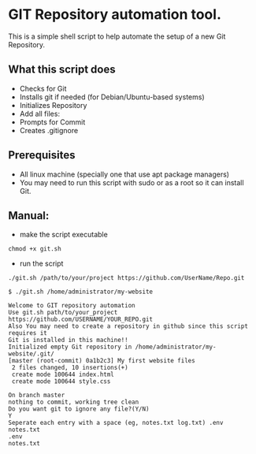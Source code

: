 # GIT Repository automation tool.
This is a simple shell script to help automate the setup of a new Git Repository.
## What this script does
- Checks for Git
- Installs git if needed (for Debian/Ubuntu-based systems)
- Initializes Repository
- Add all files:
- Prompts for Commit
- Creates .gitignore

## Prerequisites
- All linux machine (specially one that use apt package managers)
- You may need to run this script with sudo or as a root so it can install Git.

## Manual:
- make the script executable 
```shell 
chmod +x git.sh
```
- run the script 
```shell 
./git.sh /path/to/your/project https://github.com/UserName/Repo.git
```
```shell
$ ./git.sh /home/administrator/my-website

Welcome to GIT repository automation
Use git.sh path/to/your_project https://github.com/USERNAME/YOUR_REPO.git
Also You may need to create a repository in github since this script requires it
Git is installed in this machine!!
Initialized empty Git repository in /home/administrator/my-website/.git/
[master (root-commit) 0a1b2c3] My first website files
 2 files changed, 10 insertions(+)
 create mode 100644 index.html
 create mode 100644 style.css

On branch master
nothing to commit, working tree clean
Do you want git to ignore any file?(Y/N)
Y
Seperate each entry with a space (eg, notes.txt log.txt) .env notes.txt
.env
notes.txt
```

